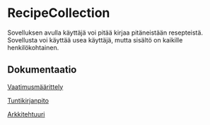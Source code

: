 # RecipeCollection

Sovelluksen avulla käyttäjä voi pitää kirjaa pitäneistään resepteistä. 
Sovellusta voi käyttää usea käyttäjä, mutta sisältö on kaikille henkilökohtainen.


## Dokumentaatio

[Vaatimusmäärittely](https://github.com/jennaran/ot-harjoitustyo/blob/master/dokumentaatio/alustava_maarittelydokumentti.md)

[Tuntikirjanpito](https://github.com/jennaran/ot-harjoitustyo/blob/master/dokumentaatio/tuntikirjanpito.md)

[Arkkitehtuuri](https://github.com/jennaran/ot-harjoitustyo/blob/master/dokumentaatio/arkkitehtuuri.md)
